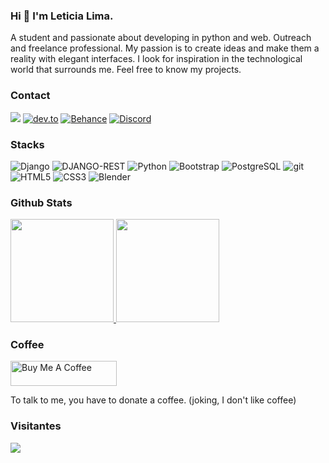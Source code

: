 ### Hi 👋 I'm Leticia Lima.

A student and passionate about developing in python and web. Outreach and freelance professional. My passion is to create ideas and make them a reality with elegant interfaces. I look for inspiration in the technological world that surrounds me. Feel free to know my projects.
<br>

### Contact

<p>  
  <a href="https://leticialima.vercel.app"target="_blank"><img src="https://img.shields.io/badge/Portfolio-00BB00?style=for-the-badge"/></a>
  <a href="https://dev.to/eticialima"target="_blank"><img alt="dev.to" src="https://img.shields.io/badge/dev.to-0A0A0A?style=for-the-badge&logo=devdotto&logoColor=white"/></a>   <a href="https://www.behance.net/eticialima"target="_blank"><img alt="Behance" src="https://img.shields.io/badge/-Behance-blue?style=for-the-badge&logo=behance&logoColor=white"/></a>
  <a href="https://www.instagram.com/eticialima/" target="_blank" ><img alt="Discord" src="https://img.shields.io/badge/Instagram-E4405F?style=for-the-badge&logo=instagram&logoColor=white"/></a> 
</p>

### Stacks

<p> 
  <img alt="Django" src="https://img.shields.io/badge/Django-092E20?style=for-the-badge&logo=django&logoColor=white"/>
  <img alt="DJANGO-REST" src="https://img.shields.io/badge/DJANGO-REST-ff1709?style=for-the-badge&logo=django&logoColor=white&color=ff1709&labelColor=gray"/>
  <img alt="Python" src="https://img.shields.io/badge/Python-3776AB?style=for-the-badge&logo=python&logoColor=white"/>
  <img alt="Bootstrap" src="https://img.shields.io/badge/Bootstrap-563D7C?style=for-the-badge&logo=bootstrap&logoColor=white"/> 
  <img alt="PostgreSQL" src="https://img.shields.io/badge/PostgreSQL-316192?style=for-the-badge&logo=postgresql&logoColor=white"/>
  <img alt="git" src="https://img.shields.io/badge/Git-F05032?style=for-the-badge&logo=git&logoColor=white"/> 
  <img alt="HTML5" src="https://img.shields.io/badge/html5%20-%23E34F26.svg?&style=for-the-badge&logo=html5&logoColor=white"/>
  <img alt="CSS3" src="https://img.shields.io/badge/css3%20-%231572B6.svg?&style=for-the-badge&logo=css3&logoColor=white"/>  
  <img alt="Blender" src="https://img.shields.io/badge/blender%20-%23F5792A.svg?&style=for-the-badge&logo=blender&logoColor=white"/> 
</p> 
 
### Github Stats

<a href="#">
  <img src="https://github-readme-stats.vercel.app/api?username=eticialima&show_icons=true&count_private=true&theme=moltack" height="165">
  <img src="https://github-readme-stats.vercel.app/api/top-langs/?username=eticialima&layout=compact&theme=moltack&hide=css,html" height = "165"> 
</a>

### Coffee

<a href="https://www.buymeacoffee.com/leticialima" target="_blank">
 <img  src="https://cdn.buymeacoffee.com/buttons/default-red.png" alt="Buy Me A Coffee" height="40" width="170">
</a> 
<p>To talk to me, you have to donate a coffee. (joking, I don't like coffee)</p>   
   
   
### Visitantes 
![](https://visitor-badge.glitch.me/badge?page_id=eticialima)
<br>

